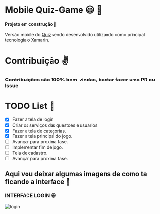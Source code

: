 # Mobile Quiz-Game 😃 👾

#### Projeto em construção :hammer:

Versão mobile do [Quiz](https://github.com/marcopandolfo/quiz-game/) sendo desenvolvido utilizando como principal tecnologia o Xamarin.


# Contribuição ✌️

### Contribuições são 100% bem-vindas, bastar fazer uma PR ou Issue

# TODO List 🚀


- [x] Fazer a tela de login
- [x] Criar os serviços das questoes e usuarios
- [x] Fazer a tela de categorias.
- [x] Fazer a tela principal do jogo.
- [ ] Avançar para proxima fase.
- [ ] Implementar fim de jogo.
- [ ] Tela de cadastro.
- [ ] Avançar para proxima fase.

## Aqui vou deixar algumas imagens de como ta ficando a interface :running:

### INTERFACE LOGIN :satisfied:

![login](https://user-images.githubusercontent.com/40467826/64911125-35884c80-d6f4-11e9-830b-ca2aed12067c.png)

